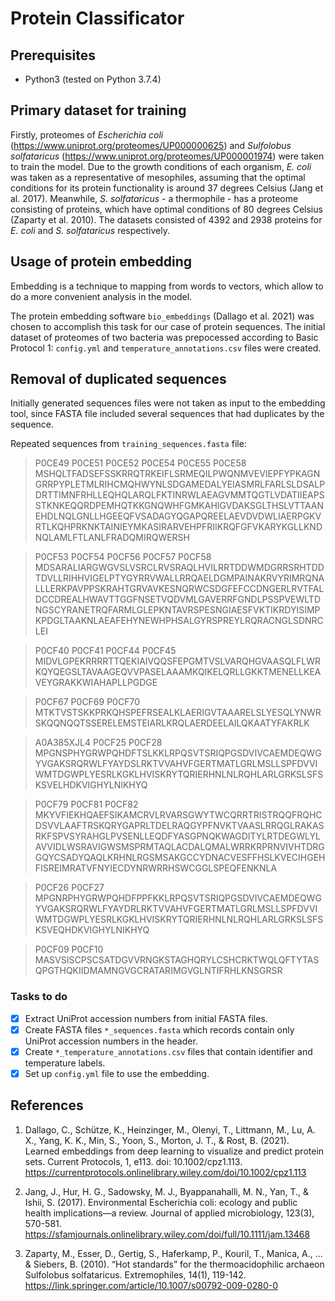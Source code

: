 # Protein Classificator

## Prerequisites

- Python3 (tested on Python 3.7.4)

## Primary dataset for training

Firstly, proteomes of *Escherichia coli* (https://www.uniprot.org/proteomes/UP000000625) and *Sulfolobus solfataricus* (https://www.uniprot.org/proteomes/UP000001974) were taken to train the model. Due to the growth conditions of each organism, *E. coli* was taken as a representative of mesophiles, assuming that the optimal conditions for its protein functionality is around 37 degrees Celsius (Jang et al. 2017). Meanwhile, *S. solfataricus* - a thermophile - has a proteome consisting of proteins, which have optimal conditions of 80 degrees Celsius (Zaparty et al. 2010).  The datasets consisted of 4392 and 2938 proteins for *E. coli* and *S. solfataricus* respectively. 

## Usage of protein embedding

Embedding is a technique to mapping from words to vectors, which allow to do a more convenient analysis in the model.

The protein embedding software `bio_embeddings` (Dallago et al. 2021) was chosen to accomplish this task for our case of protein sequences. The initial dataset of proteomes of two bacteria was prepocessed according to Basic Protocol 1: `config.yml` and `temperature_annotations.csv` files were created.

## Removal of duplicated sequences

Initially generated sequences files were not taken as input to the 
embedding tool, since FASTA file included several sequences that had duplicates by the sequence.

Repeated sequences from `training_sequences.fasta` file:

>P0CE49
>P0CE51
>P0CE52
>P0CE54
>P0CE55
>P0CE58
MSHQLTFADSEFSSKRRQTRKEIFLSRMEQILPWQNMVEVIEPFYPKAGNGRRPYPLETMLRIHCMQHWYNLSDGAMEDALYEIASMRLFARLSLDSALPDRTTIMNFRHLLEQHQLARQLFKTINRWLAEAGVMMTQGTLVDATIIEAPSSTKNKEQQRDPEMHQTKKGNQWHFGMKAHIGVDAKSGLTHSLVTTAANEHDLNQLGNLLHGEEQFVSADAGYQGAPQREELAEVDVDWLIAERPGKVRTLKQHPRKNKTAINIEYMKASIRARVEHPFRIIKRQFGFVKARYKGLLKNDNQLAMLFTLANLFRADQMIRQWERSH

>P0CF53
>P0CF54
>P0CF56
>P0CF57
>P0CF58
MDSARALIARGWGVSLVSRCLRVSRAQLHVILRRTDDWMDGRRSRHTDDTDVLLRIHHVIGELPTYGYRRVWALLRRQAELDGMPAINAKRVYRIMRQNALLLERKPAVPPSKRAHTGRVAVKESNQRWCSDGFEFCCDNGERLRVTFALDCCDREALHWAVTTGGFNSETVQDVMLGAVERRFGNDLPSSPVEWLTDNGSCYRANETRQFARMLGLEPKNTAVRSPESNGIAESFVKTIKRDYISIMPKPDGLTAAKNLAEAFEHYNEWHPHSALGYRSPREYLRQRACNGLSDNRCLEI

>P0CF40
>P0CF41
>P0CF44
>P0CF45
MIDVLGPEKRRRRTTQEKIAIVQQSFEPGMTVSLVARQHGVAASQLFLWRKQYQEGSLTAVAAGEQVVPASELAAAMKQIKELQRLLGKKTMENELLKEAVEYGRAKKWIAHAPLLPGDGE

>P0CF67
>P0CF69
>P0CF70
MTKTVSTSKKPRKQHSPEFRSEALKLAERIGVTAAARELSLYESQLYNWRSKQQNQQTSSERELEMSTEIARLKRQLAERDEELAILQKAATYFAKRLK

>A0A385XJL4
>P0CF25
>P0CF28
MPGNSPHYGRWPQHDFTSLKKLRPQSVTSRIQPGSDVIVCAEMDEQWGYVGAKSRQRWLFYAYDSLRKTVVAHVFGERTMATLGRLMSLLSPFDVVIWMTDGWPLYESRLKGKLHVISKRYTQRIERHNLNLRQHLARLGRKSLSFSKSVELHDKVIGHYLNIKHYQ

>P0CF79
>P0CF81
>P0CF82
MKYVFIEKHQAEFSIKAMCRVLRVARSGWYTWCQRRTRISTRQQFRQHCDSVVLAAFTRSKQRYGAPRLTDELRAQGYPFNVKTVAASLRRQGLRAKASRKFSPVSYRAHGLPVSENLLEQDFYASGPNQKWAGDITYLRTDEGWLYLAVVIDLWSRAVIGWSMSPRMTAQLACDALQMALWRRKRPRNVIVHTDRGGQYCSADYQAQLKRHNLRGSMSAKGCCYDNACVESFFHSLKVECIHGEHFISREIMRATVFNYIECDYNRWRRHSWCGGLSPEQFENKNLA

>P0CF26
>P0CF27
MPGNRPHYGRWPQHDFPPFKKLRPQSVTSRIQPGSDVIVCAEMDEQWGYVGAKSRQRWLFYAYDRLRKTVVAHVFGERTMATLGRLMSLLSPFDVVIWMTDGWPLYESRLKGKLHVISKRYTQRIERHNLNLRQHLARLGRKSLSFSKSVEQHDKVIGHYLNIKHYQ

>P0CF09
>P0CF10
MASVSISCPSCSATDGVVRNGKSTAGHQRYLCSHCRKTWQLQFTYTASQPGTHQKIIDMAMNGVGCRATARIMGVGLNTIFRHLKNSGRSR

### Tasks to do

- [x] Extract UniProt accession numbers from initial FASTA files.
- [x] Create FASTA files `*_sequences.fasta` which records contain only UniProt accession numbers in the header.
- [x] Create `*_temperature_annotations.csv` files that contain identifier and temperature labels.
- [x] Set up `config.yml` file to use the embedding.

## References

1. Dallago, C., Schütze, K., Heinzinger, M., Olenyi, T., Littmann, M., Lu, A. X., Yang, K. K., Min, S., Yoon, S., Morton, J. T., & Rost, B. (2021). Learned embeddings from deep learning to visualize and predict protein sets. Current Protocols, 1, e113. doi: 10.1002/cpz1.113. https://currentprotocols.onlinelibrary.wiley.com/doi/10.1002/cpz1.113

2. Jang, J., Hur, H. G., Sadowsky, M. J., Byappanahalli, M. N., Yan, T., & Ishii, S. (2017). Environmental Escherichia coli: ecology and public health implications—a review. Journal of applied microbiology, 123(3), 570-581. https://sfamjournals.onlinelibrary.wiley.com/doi/full/10.1111/jam.13468

3. Zaparty, M., Esser, D., Gertig, S., Haferkamp, P., Kouril, T., Manica, A., ... & Siebers, B. (2010). “Hot standards” for the thermoacidophilic archaeon Sulfolobus solfataricus. Extremophiles, 14(1), 119-142. https://link.springer.com/article/10.1007/s00792-009-0280-0

